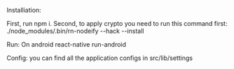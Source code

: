 Installiation:

First, run npm i.
Second, to apply crypto you need to run this command first:
./node_modules/.bin/rn-nodeify --hack --install

Run:
  On android
    react-native run-android

Config:
  you can find all the application configs in src/lib/settings

